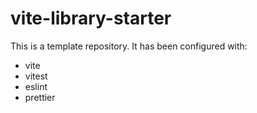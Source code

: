 # vite-library-starter

This is a template repository. It has been configured with:

- vite
- vitest
- eslint
- prettier
